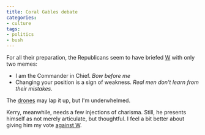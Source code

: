 ```yaml
---
title: Coral Gables debate
categories:
- culture
tags:
- politics
- bush
---
```


For all their preparation, the Republicans seem to have briefed [W][1] with only two memes:

   [1]: /library/etc/w.html

  * I am the Commander in Chief.  _Bow before me_
  * Changing your position is a sign of weakness.  _Real men don't learn from their mistakes._

The [drones][2] may lap it up, but I'm underwhelmed.

   [2]: http://www.debatefacts.com/

Kerry, meanwhile, needs a few injections of charisma.  Still, he presents himself as not merely articulate, but thoughtful.  I feel a bit better about giving him my vote [against W][3].

   [3]: /2004/08/07/the-case-against-w.html
